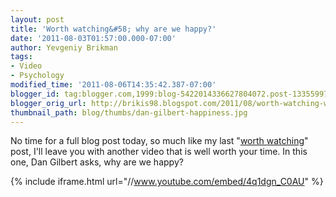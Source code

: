 ```yaml
---
layout: post
title: 'Worth watching&#58; why are we happy?'
date: '2011-08-03T01:57:00.000-07:00'
author: Yevgeniy Brikman
tags:
- Video
- Psychology
modified_time: '2011-08-06T14:35:42.387-07:00'
blogger_id: tag:blogger.com,1999:blog-5422014336627804072.post-1335599737311602173
blogger_orig_url: http://brikis98.blogspot.com/2011/08/worth-watching-why-are-we-happy.html
thumbnail_path: blog/thumbs/dan-gilbert-happiness.jpg
---
```


No time for a full blog post today, so much like my last "[worth 
watching](https://it.badykov.com/writing/2011/07/29/worth-watching-pale-blue-dot/)" 
post, I'll leave you with another video that is well worth your time. In this 
one, Dan Gilbert asks, why are we happy? 

{% include iframe.html url="//www.youtube.com/embed/4q1dgn_C0AU" %}